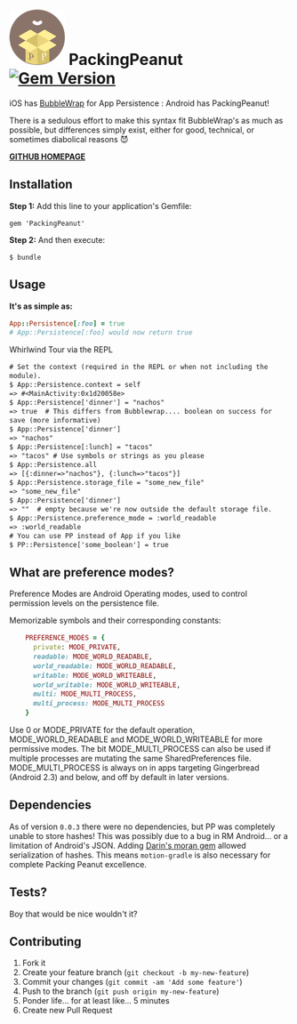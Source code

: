 # ![PackingPeanut Logo](./_art/logo_100.png) PackingPeanut [![Gem Version](https://badge.fury.io/rb/PackingPeanut.svg)](http://badge.fury.io/rb/PackingPeanut)

iOS has [BubbleWrap](https://github.com/rubymotion/BubbleWrap) for App Persistence : Android has PackingPeanut!

There is a sedulous effort to make this syntax fit BubbleWrap's as much as possible, but differences simply exist, either for good, technical, or sometimes diabolical reasons :smiling_imp:

[**GITHUB HOMEPAGE**](http://gantman.github.io/PackingPeanut/)

## Installation

**Step 1:** Add this line to your application's Gemfile:

    gem 'PackingPeanut'

**Step 2:** And then execute:

    $ bundle

## Usage

**It's as simple as:**
```ruby
App::Persistence[:foo] = true
# App::Persistence[:foo] would now return true
```

Whirlwind Tour via the REPL
```
# Set the context (required in the REPL or when not including the module).
$ App::Persistence.context = self
=> #<MainActivity:0x1d20058e>
$ App::Persistence['dinner'] = "nachos"
=> true  # This differs from Bubblewrap.... boolean on success for save (more informative)
$ App::Persistence['dinner']
=> "nachos"
$ App::Persistence[:lunch] = "tacos"
=> "tacos" # Use symbols or strings as you please
$ App::Persistence.all
=> [{:dinner=>"nachos"}, {:lunch=>"tacos"}]
$ App::Persistence.storage_file = "some_new_file"
=> "some_new_file"
$ App::Persistence['dinner']
=> ""  # empty because we're now outside the default storage file.
$ App::Persistence.preference_mode = :world_readable
=> :world_readable
# You can use PP instead of App if you like
$ PP::Persistence['some_boolean'] = true
```



## What are preference modes?

Preference Modes are Android Operating modes, used to control permission levels on the persistence file.

Memorizable symbols and their corresponding constants:
```ruby
    PREFERENCE_MODES = {
      private: MODE_PRIVATE,
      readable: MODE_WORLD_READABLE,
      world_readable: MODE_WORLD_READABLE,
      writable: MODE_WORLD_WRITEABLE,
      world_writable: MODE_WORLD_WRITEABLE,
      multi: MODE_MULTI_PROCESS,
      multi_process: MODE_MULTI_PROCESS
    }
```

Use 0 or MODE_PRIVATE for the default operation, MODE_WORLD_READABLE and MODE_WORLD_WRITEABLE for more permissive modes. The bit MODE_MULTI_PROCESS can also be used if multiple processes are mutating the same SharedPreferences file. MODE_MULTI_PROCESS is always on in apps targeting Gingerbread (Android 2.3) and below, and off by default in later versions.

## Dependencies
As of version `0.0.3` there were no dependencies, but PP was completely unable to store hashes!  This was possibly due to a bug in RM Android... or a limitation of Android's JSON.  Adding [Darin's moran gem](https://github.com/darinwilson/moran) allowed serialization of hashes.  This means `motion-gradle` is also necessary for complete Packing Peanut excellence.

## Tests?
Boy that would be nice wouldn't it?

## Contributing

1. Fork it
2. Create your feature branch (`git checkout -b my-new-feature`)
3. Commit your changes (`git commit -am 'Add some feature'`)
4. Push to the branch (`git push origin my-new-feature`)
5. Ponder life... for at least like... 5 minutes
6. Create new Pull Request
